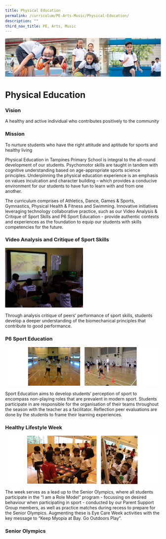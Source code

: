 ```yaml
---
title: Physical Education
permalink: /curriculum/PE-Arts-Music/Physical-Education/
description: ""
third_nav_title: PE, Arts, Music
---
```

![](/images/Our%20Learning%20Experiences.jpg)

Physical Education
==================

### **Vision**

A healthy and active individual who contributes positively to the community  
  

### **Mission**

To nurture students who have the right attitude and aptitude for sports and healthy living  

Physical Education in Tampines Primary School is integral to the all-round development of our students. Psychomotor skills are taught in tandem with cognitive understanding based on age-appropriate sports science principles. Underpinning the physical education experience is an emphasis on values inculcation and character building – which provides a conducive environment for our students to have fun to learn with and from one another.

  

The curriculum comprises of Athletics, Dance, Games & Sports, Gymnastics, Physical Health & Fitness and Swimming. Innovative initiatives leveraging technology collaborative practice, such as our Video Analysis & Critique of Sport Skills and P6 Sport Education - provide authentic contexts and experiences as the foundation to equip our students with skills competencies for the future.

 
### **Video Analysis and Critique of Sport Skills**

<img src="/images/Video%20Analysis%20and%20Critique%20of%20Sport%20Skills-2.png" style="width:50%">

Through analysis critique of peers’ performance of sport skills, students develop a deeper understanding of the biomechanical principles that contribute to good performance.

  

### **P6 Sport Education**

![](/images/PE1.png)

Sport Education aims to develop students’ perception of sport to encompass non-playing roles that are prevalent in modern sport. Students participate in are responsible for the organisation of their teams throughout the season with the teacher as a facilitator. Reflection peer evaluations are done by the students to frame their learning experiences.

### **Healthy Lifestyle Week**

![](/images/PE3.png)

The week serves as a lead up to the Senior Olympics, where all students participate in the “I am a Role Model” program - focussing on desired behaviour when participating in sport - conducted by our Parent Support Group members, as well as practice matches during recess to prepare for the Senior Olympics. Augmenting these is Eye Care Week activities with the key message to “Keep Myopia at Bay. Go Outdoors Play”.


### **Senior Olympics**